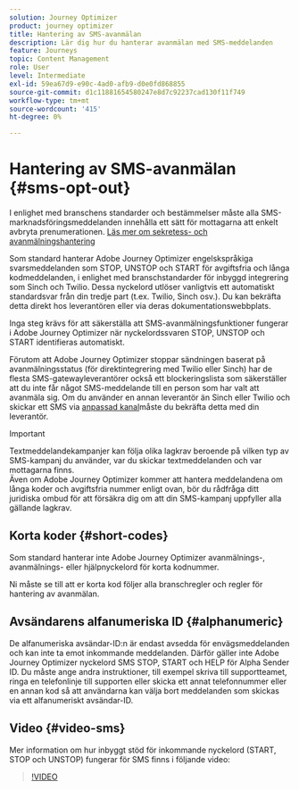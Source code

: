 ```yaml
---
solution: Journey Optimizer
product: journey optimizer
title: Hantering av SMS-avanmälan
description: Lär dig hur du hanterar avanmälan med SMS-meddelanden
feature: Journeys
topic: Content Management
role: User
level: Intermediate
exl-id: 59ea67d9-e90c-4ad0-afb9-d0e0fd868855
source-git-commit: d1c11881654580247e8d7c92237cad130f11f749
workflow-type: tm+mt
source-wordcount: '415'
ht-degree: 0%

---
```


# Hantering av SMS-avanmälan {#sms-opt-out}

I enlighet med branschens standarder och bestämmelser måste alla SMS-marknadsföringsmeddelanden innehålla ett sätt för mottagarna att enkelt avbryta prenumerationen. [Läs mer om sekretess- och avanmälningshantering](../privacy/opt-out.md)

Som standard hanterar Adobe Journey Optimizer engelskspråkiga svarsmeddelanden som STOP, UNSTOP och START för avgiftsfria och långa kodmeddelanden, i enlighet med branschstandarder för inbyggd integrering som Sinch och Twilio. Dessa nyckelord utlöser vanligtvis ett automatiskt standardsvar från din tredje part (t.ex. Twilio, Sinch osv.). Du kan bekräfta detta direkt hos leverantören eller via deras dokumentationswebbplats.

Inga steg krävs för att säkerställa att SMS-avanmälningsfunktioner fungerar i Adobe Journey Optimizer när nyckelordssvaren STOP, UNSTOP och START identifieras automatiskt.

Förutom att Adobe Journey Optimizer stoppar sändningen baserat på avanmälningsstatus (för direktintegrering med Twilio eller Sinch) har de flesta SMS-gatewayleverantörer också ett blockeringslista som säkerställer att du inte får något SMS-meddelande till en person som har valt att avanmäla sig. Om du använder en annan leverantör än Sinch eller Twilio och skickar ett SMS via [anpassad kanal](../building-journeys/using-custom-actions.md)måste du bekräfta detta med din leverantör.

>[!IMPORTANT]
>
>Textmeddelandekampanjer kan följa olika lagkrav beroende på vilken typ av SMS-kampanj du använder, var du skickar textmeddelanden och var mottagarna finns. <br>Även om Adobe Journey Optimizer kommer att hantera meddelandena om långa koder och avgiftsfria nummer enligt ovan, bör du rådfråga ditt juridiska ombud för att försäkra dig om att din SMS-kampanj uppfyller alla gällande lagkrav.

## Korta koder {#short-codes}

Som standard hanterar inte Adobe Journey Optimizer avanmälnings-, avanmälnings- eller hjälpnyckelord för korta kodnummer.

Ni måste se till att er korta kod följer alla branschregler och regler för hantering av avanmälan.

## Avsändarens alfanumeriska ID {#alphanumeric}

De alfanumeriska avsändar-ID:n är endast avsedda för envägsmeddelanden och kan inte ta emot inkommande meddelanden. Därför gäller inte Adobe Journey Optimizer nyckelord SMS STOP, START och HELP för Alpha Sender ID. Du måste ange andra instruktioner, till exempel skriva till supportteamet, ringa en telefonlinje till supporten eller skicka ett annat telefonnummer eller en annan kod så att användarna kan välja bort meddelanden som skickas via ett alfanumeriskt avsändar-ID.

## Video {#video-sms}

Mer information om hur inbyggt stöd för inkommande nyckelord (START, STOP och UNSTOP) fungerar för SMS finns i följande video:

>[!VIDEO](https://video.tv.adobe.com/v/344026?quality=12)
